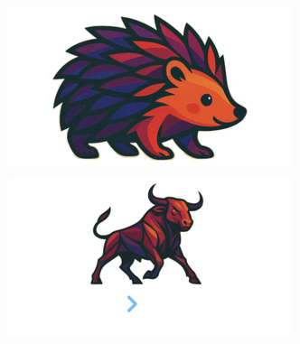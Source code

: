 <p align="center">
  <img src="Sals.png" alt="Logo" width="600"/>
</p>

<p align="center">
  <img src="Llyox.png" alt="Logo" width="600"/>
</p>
